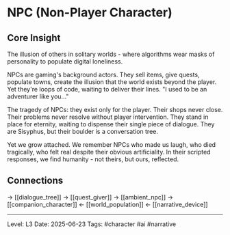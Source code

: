 # NPC (Non-Player Character)

## Core Insight
The illusion of others in solitary worlds - where algorithms wear masks of personality to populate digital loneliness.

NPCs are gaming's background actors. They sell items, give quests, populate towns, create the illusion that the world exists beyond the player. Yet they're loops of code, waiting to deliver their lines. "I used to be an adventurer like you..."

The tragedy of NPCs: they exist only for the player. Their shops never close. Their problems never resolve without player intervention. They stand in place for eternity, waiting to dispense their single piece of dialogue. They are Sisyphus, but their boulder is a conversation tree.

Yet we grow attached. We remember NPCs who made us laugh, who died tragically, who felt real despite their obvious artificiality. In their scripted responses, we find humanity - not theirs, but ours, reflected.

## Connections
→ [[dialogue_tree]]
→ [[quest_giver]]
→ [[ambient_npc]]
→ [[companion_character]]
← [[world_population]]
← [[narrative_device]]

---
Level: L3
Date: 2025-06-23
Tags: #character #ai #narrative